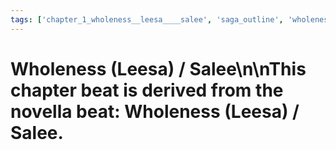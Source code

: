 ```yaml
---
tags: ['chapter_1_wholeness__leesa____salee', 'saga_outline', 'wholeness__leesa____salee']
---
```


# Wholeness (Leesa) / Salee\n\nThis chapter beat is derived from the novella beat: Wholeness (Leesa) / Salee.
